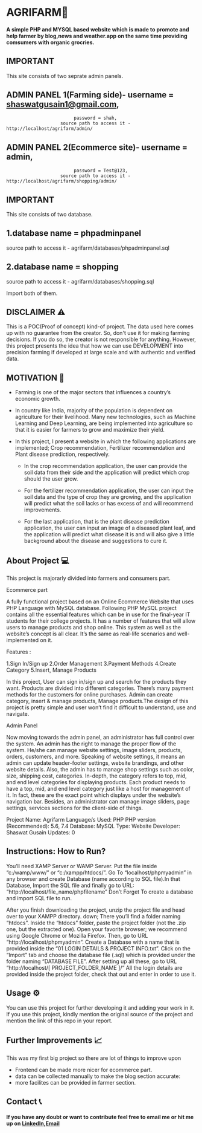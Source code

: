 # AGRIFARM🌿
#### A simple PHP and MYSQL based website which is made to promote and help farmer by blog,news and weather.app on the same time providing comsumers with organic grocries.

## IMPORTANT
This site consists of two seprate admin panels.

## ADMIN PANEL 1(Farming side)- username = shaswatgusain1@gmail.com,
                             password = shah,
                        source path to access it - http://localhost/agrifarm/admin/
## ADMIN PANEL 2(Ecommerce site)- username = admin,
                             password = Test@123,
                        source path to access it - http://localhost/agrifarm/shopping/admin/
                        

## IMPORTANT
This site consists of two database.

## 1.database name = phpadminpanel
source path to access it - agrifarm/databases/phpadminpanel.sql

## 2.database name = shopping
source path to access it - agrifarm/databases/shopping.sql

Import both of them.




## DISCLAIMER ⚠️
This is a POC(Proof of concept) kind-of project. The data used here comes up with no guarantee from the creator. So, don't use it for making farming decisions. If you do so, the creator is not responsible for anything. However, this project presents the idea that how we can use DEVELOPMENT into precision farming if developed at large scale and with authentic and verified data.

## MOTIVATION 💪
- Farming is one of the major sectors that influences a country’s economic growth. 

- In country like India, majority of the population is dependent on agriculture for their livelihood. Many new technologies, such as Machine Learning and Deep Learning, are being implemented into agriculture so that it is easier for farmers to grow and maximize their yield. 

- In this project, I present a website in which the following applications are implemented; Crop recommendation, Fertilizer recommendation and Plant disease prediction, respectively. 

    - In the crop recommendation application, the user can provide the soil data from their side and the application will predict which crop should the user grow. 
    
    - For the fertilizer recommendation application, the user can input the soil data and the type of crop they are growing, and the application will predict what the soil lacks or has excess of and will recommend improvements. 
    
    - For the last application, that is the plant disease prediction application, the user can input an image of a diseased plant leaf, and the application will predict what disease it is and will also give a little background about the disease and suggestions to cure it.





## About Project 💻
This project is majorarly divided into farmers and consumers part.

Ecommerce part

A fully functional project based on an Online Ecommerce Website that uses PHP Language with MySQL database. Following PHP MySQL project contains all the essential features which can be in use for the final-year IT students for their college projects. It has a number of features that will allow users to manage products and shop online. This system as well as the website’s concept is all clear. It’s the same as real-life scenarios and well-implemented on it. 

Features :

1.Sign In/Sign up
2.Order Management
3.Payment Methods
4.Create Category
5.Insert, Manage Products

In this project, User can sign in/sign up and search for the products they want. Products are divided into different categories. There’s many payment methods for the customers for online purchases. Admin can create category, insert & manage products, Manage products.The design of this project is pretty simple and user won’t find it difficult to understand, use and navigate.

Admin Panel

Now moving towards the admin panel, an administrator has full control over the system. An admin has the right to manage the proper flow of the system. He/she can manage website settings, image sliders, products, orders, customers, and more. Speaking of website settings, it means an admin can update header-footer settings, website brandings, and other website details. Also, the admin has to manage shop settings such as color, size, shipping cost, categories. In-depth, the category refers to top, mid, and end level categories for displaying products. Each product needs to have a top, mid, and end level category just like a host for management of it. In fact, these are the exact point which displays under the website’s navigation bar. Besides, an administrator can manage image sliders, page settings, services sections for the client-side of things.

Project Name:	Agrifarm
Language/s Used:	PHP
PHP version (Recommended):	5.6, 7.4
Database:	MySQL
Type:	Website
Developer:	Shaswat Gusain
Updates:	0


## Instructions: How to Run?

You’ll need XAMP Server or WAMP Server. Put the file inside “c:/wamp/www/” or “c:/xampp/htdocs/”. Go To “localhost/phpmyadmin” in any browser and create Database (name according to SQL file).In that Database, Import the SQL file and finally go to URL: “http://localhost/file_name/phpfilename”
Don’t Forget To create a database and import SQL file to run.

After you finish downloading the project,
unzip the project file and head over to your XAMPP directory.
down;
There you’ll find a folder naming “htdocs”.
Inside the “htdocs” folder, paste the project folder (not the .zip one, but the extracted one).
Open your favorite browser; we recommend using Google Chrome or Mozilla Firefox.
Then, go to URL “http://localhost/phpmyadmin“.
Create a Database with a name that is provided inside the “01 LOGIN DETAILS & PROJECT INFO.txt”.
Click on the “Import” tab and choose the database file (.sql) which is provided under the folder naming “DATABASE FILE”.
After setting up all these, go to URL “http://localhost/[ PROJECT_FOLDER_NAME ]/“
All the login details are provided inside the project folder, check that out and enter in order to use it.



## Usage ⚙️
You can use this project for further developing it and adding your work in it. If you use this project, kindly mention the original source of the project and mention the link of this repo in your report.

## Further Improvements 📈
This was my first big project so there are lot of things to improve upon


- Frontend can be made more nicer for ecommerce part.	
- data can be collected manually to make the blog section accurate:	
- more facilites can be provided in farmer section.


## Contact 📞

#### If you have any doubt or want to contribute feel free to email me or hit me up on [LinkedIn](https://www.linkedin.com/in/shaswat-gusain-2924a324a),[Email](shaswatgusain1@gmail.com)
